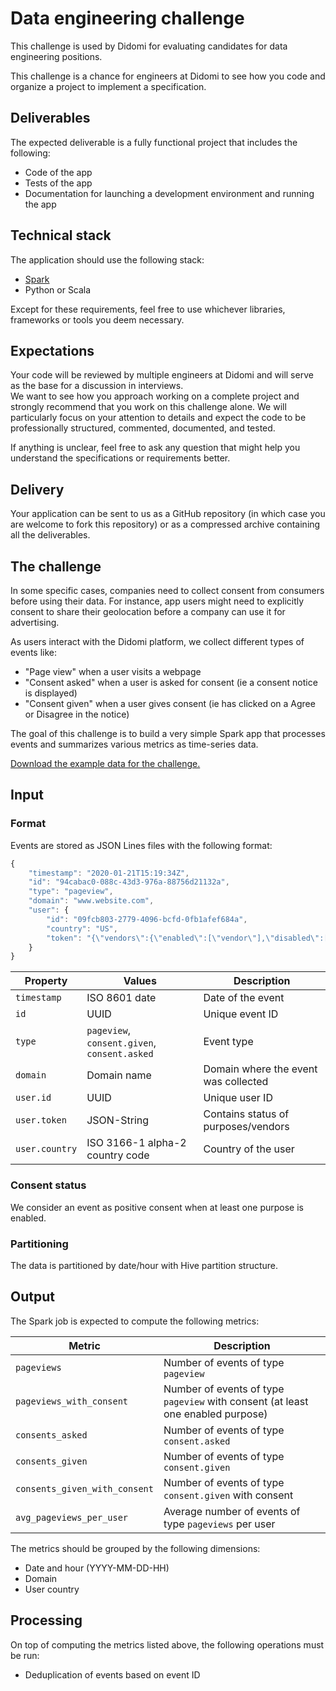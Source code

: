 # Data engineering challenge

This challenge is used by Didomi for evaluating candidates for data engineering positions.

This challenge is a chance for engineers at Didomi to see how you code and organize a project to implement a specification.

## Deliverables

The expected deliverable is a fully functional project that includes the following:

- Code of the app
- Tests of the app
- Documentation for launching a development environment and running the app

## Technical stack

The application should use the following stack:

- [Spark](https://spark.apache.org/)
- Python or Scala

Except for these requirements, feel free to use whichever libraries, frameworks or tools you deem necessary.

## Expectations

Your code will be reviewed by multiple engineers at Didomi and will serve as the base for a discussion in interviews.  
We want to see how you approach working on a complete project and strongly recommend that you work on this challenge alone. We will particularly focus on your attention to details and expect the code to be professionally structured, commented, documented, and tested.

If anything is unclear, feel free to ask any question that might help you understand the specifications or requirements better.

## Delivery

Your application can be sent to us as a GitHub repository (in which case you are welcome to fork this repository) or as a compressed archive containing all the deliverables.

## The challenge

In some specific cases, companies need to collect consent from consumers before using their data. For instance, app users might need to explicitly consent to share their geolocation before a company can use it for advertising.

As users interact with the Didomi platform, we collect different types of events like:

- "Page view" when a user visits a webpage
- "Consent asked" when a user is asked for consent (ie a consent notice is displayed)
- "Consent given" when a user gives consent (ie has clicked on a Agree or Disagree in the notice)

The goal of this challenge is to build a very simple Spark app that processes events and summarizes various metrics as time-series data.

[Download the example data for the challenge.](input-example.zip)

## Input

### Format

Events are stored as JSON Lines files with the following format:

```js
{
    "timestamp": "2020-01-21T15:19:34Z",
    "id": "94cabac0-088c-43d3-976a-88756d21132a",
    "type": "pageview",
    "domain": "www.website.com",
    "user": {
        "id": "09fcb803-2779-4096-bcfd-0fb1afef684a",
        "country": "US",
        "token": "{\"vendors\":{\"enabled\":[\"vendor\"],\"disabled\":[]},\"purposes\":{\"enabled\":[\"analytics\"],\"disabled\":[]}}",
    }
}
```

| Property       | Values                                       | Description                          |
| -------------- | -------------------------------------------- | ------------------------------------ |
| `timestamp`    | ISO 8601 date                                | Date of the event                    |
| `id`           | UUID                                         | Unique event ID                      |
| `type`         | `pageview`, `consent.given`, `consent.asked` | Event type                           |
| `domain`       | Domain name                                  | Domain where the event was collected |
| `user.id`      | UUID                                         | Unique user ID                       |
| `user.token`   | JSON-String                                  | Contains status of purposes/vendors  |
| `user.country` | ISO 3166-1 alpha-2 country code              | Country of the user                  |

### Consent status

We consider an event as positive consent when at least one purpose is enabled.

### Partitioning

The data is partitioned by date/hour with Hive partition structure.

## Output

The Spark job is expected to compute the following metrics:

| Metric                        | Description                                                                      |
| ----------------------------- | -------------------------------------------------------------------------------- |
| `pageviews`                   | Number of events of type `pageview`                                              |
| `pageviews_with_consent`      | Number of events of type `pageview` with consent (at least one enabled purpose)  |
| `consents_asked`              | Number of events of type `consent.asked`                                         |
| `consents_given`              | Number of events of type `consent.given`                                         |
| `consents_given_with_consent` | Number of events of type `consent.given` with consent                            |
| `avg_pageviews_per_user`      | Average number of events of type `pageviews` per user                            |

The metrics should be grouped by the following dimensions:

- Date and hour (YYYY-MM-DD-HH)
- Domain
- User country

## Processing

On top of computing the metrics listed above, the following operations must be run:

- Deduplication of events based on event ID
